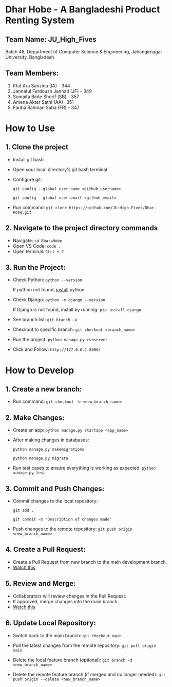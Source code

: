 # Dhar Hobe - A Bangladeshi Product Renting System
## Team Name: JU_High_Fives

Batch 48, Department of Computer Science & Engineering, Jahangirnagar University, Bangladesh

## Team Members:

1. Iffat Ara Sanzida (IA) - 344
2. Jannatul Ferdoush Jannati (JF) - 349
3. Sumaita Binte Shorif (SB) - 357
4. Amena Akter Sathi (AA)- 351
5. Fariha Rahman Saba (FR) - 347

# How to Use
## 1. Clone the project
- Install git bash
- Open your local directory's git bash terminal
- Configure git:
    
  `git config --global user.name <github_username>`
  
  `git config --global user.email <github_email>`
    
- Run command:
  `git clone https://github.com/JU-High-Fives/Dhar-Hobe.git`

## 2. Navigate to the project directory commands
- Navigate:
  `cd BharaHobe`
- Open VS Code:
  `code .`
- Open terminal:
  `Ctrl + J`
  
## 3. Run the Project:
- Check Python:
  `python --version`

  If python not found, [install](https://youtu.be/Gznz5Slw2Qg?si=PC2ZsaJLipd_8ERQ) python.
  
- Check Django:
  `python -m django --version`

  If Django is not found, install by running:
  `pip install django`
  
- See branch list:
  `git branch -a`
- Checkout to specific branch:
  `git checkout <branch_name>`
- Run the project:
   `python manage.py runserver`
  
- Click and Follow: `http://127.0.0.1:8000/`

# How to Develop
## 1. Create a new branch:
- Run command:
  `git checkout -b <new_branch_name>`
## 2. Make Changes:
- Create an app:
  `python manage.py startapp <app_name>`
  
- After making changes in databases:
  
  `python manage.py makemigrations`
  
  `python manage.py migrate`

- Run test cases to ensure everything is working as expected:
  `python manage.py test`

## 3. Commit and Push Changes:
- Commit changes to the local repository:
  
  `git add .`

  `git commit -m "Description of changes made"`

- Push changes to the remote repository:
  `git push origin <new_branch_name>`

## 4. Create a Pull Request:
- Create a Pull Request from new branch to the main development branch.
- [Watch this](https://youtu.be/8lGpZkjnkt4?si=wWhlt5uIpKkMVsMT)

## 5. Review and Merge:
- Collaborators will review changes in the Pull Request.
- If approved, merge changes into the main branch.
- [Watch this](https://youtu.be/OVQK2zzb6U8?si=5dcqy_z1v0TbbdLS)

## 6. Update Local Repository:
- Switch back to the main branch:
  `git checkout main`

- Pull the latest changes from the remote repository:
  `git pull origin main`

- Delete the local feature branch (optional):
  `git branch -d <new_branch_name>`

- Delete the remote feature branch (if merged and no longer needed):
  `git push origin --delete <new_branch_name>`

